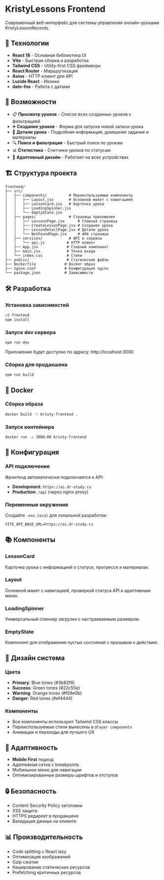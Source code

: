 # KristyLessons Frontend

Современный веб-интерфейс для системы управления онлайн-уроками KristyLessonRecords.

## 🚀 Технологии

- **React 18** - Основная библиотека UI
- **Vite** - Быстрая сборка и разработка
- **Tailwind CSS** - Utility-first CSS фреймворк
- **React Router** - Маршрутизация
- **Axios** - HTTP клиент для API
- **Lucide React** - Иконки
- **date-fns** - Работа с датами

## 📱 Возможности

- 📋 **Просмотр уроков** - Список всех созданных уроков с фильтрацией
- ➕ **Создание уроков** - Форма для запуска новой записи урока
- 📖 **Детали урока** - Подробная информация, домашнее задание и материалы
- 🔍 **Поиск и фильтрация** - Быстрый поиск по урокам
- 📊 **Статистика** - Счетчики уроков по статусам
- 📱 **Адаптивный дизайн** - Работает на всех устройствах

## 🏗️ Структура проекта

```
frontend/
├── src/
│   ├── components/          # Переиспользуемые компоненты
│   │   ├── Layout.jsx       # Основной макет с навигацией
│   │   ├── LessonCard.jsx   # Карточка урока
│   │   ├── LoadingSpinner.jsx
│   │   └── EmptyState.jsx
│   ├── pages/               # Страницы приложения
│   │   ├── LessonsPage.jsx      # Главная страница
│   │   ├── CreateLessonPage.jsx # Создание урока
│   │   ├── LessonDetailPage.jsx # Детали урока
│   │   └── NotFoundPage.jsx     # 404 страница
│   ├── services/            # API и сервисы
│   │   └── api.js          # HTTP клиент
│   ├── App.jsx             # Главный компонент
│   ├── main.jsx            # Точка входа
│   └── index.css           # Стили
├── public/                 # Статические файлы
├── Dockerfile             # Docker образ
├── nginx.conf             # Конфигурация nginx
└── package.json           # Зависимости
```

## 🛠️ Разработка

### Установка зависимостей
```bash
cd frontend
npm install
```

### Запуск dev сервера
```bash
npm run dev
```

Приложение будет доступно по адресу: http://localhost:3000

### Сборка для продакшена
```bash
npm run build
```

## 🐳 Docker

### Сборка образа
```bash
docker build -t kristy-frontend .
```

### Запуск контейнера
```bash
docker run -p 3000:80 kristy-frontend
```

## 🔧 Конфигурация

### API подключение
Фронтенд автоматически подключается к API:
- **Development**: `https://ai.dr-study.ru`
- **Production**: `/api` (через nginx proxy)

### Переменные окружения
Создайте `.env.local` для локальной разработки:
```env
VITE_API_BASE_URL=https://ai.dr-study.ru
```

## 📚 Компоненты

### LessonCard
Карточка урока с информацией о статусе, прогрессе и материалах.

### Layout
Основной макет с навигацией, проверкой статуса API и адаптивным меню.

### LoadingSpinner
Универсальный спиннер загрузки с настраиваемым размером.

### EmptyState
Компонент для отображения пустых состояний с призывом к действию.

## 🎨 Дизайн система

### Цвета
- **Primary**: Blue tones (#3b82f6)
- **Success**: Green tones (#22c55e)  
- **Warning**: Orange tones (#f59e0b)
- **Danger**: Red tones (#ef4444)

### Компоненты
- Все компоненты используют Tailwind CSS классы
- Переиспользуемые стили вынесены в `@layer components`
- Анимации и переходы для лучшего UX

## 📱 Адаптивность

- **Mobile First** подход
- Адаптивная сетка с breakpoints
- Мобильное меню для навигации
- Оптимизированные размеры шрифтов и отступов

## 🔒 Безопасность

- Content Security Policy заголовки
- XSS защита
- HTTPS редирект в продакшене
- Валидация данных на клиенте

## 📊 Производительность

- Code splitting с React.lazy
- Оптимизация изображений
- Gzip сжатие
- Кеширование статических ресурсов
- Prefetching критичных ресурсов 